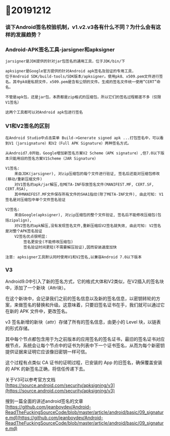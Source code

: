 # 20191212

### 谈下Android签名校验机制，v1.v2.v3各有什么不同？为什么会有这样的发展趋势？

### Android-APK签名工具-jarsigner和apksigner

```
jarsigner是JDK提供的针对jar包签名的通用工具，位于JDK/bin/下

apksigner是Google官方提供的针对Android apk签名及验证的专用工具，
位于Android SDK/build-tools/SDK版本/apksigner。使用pk8、x509.pem文件进行签名。其中pk8是私钥文件，x509.pem是含有公钥的文件。生成的签名文件统一使用“CERT”命名。

不管是apk包，还是jar包，本质都是zip格式的压缩包，所以它们的签名过程都差不多（仅限V1签名）

这两个工具都可以对Android apk包进行签名
```
### V1和V2签名的区别

```
在Android Studio中点击菜单 Build->Generate signed apk ...打包签名中，可以看到V1（jarsignature）和V2（Full APK Signature）两种签名方式。

从Android7.0开始，Google增加新签名方案V2 Scheme（APK signature）,但7.0以下版本只能用旧的签名方案V1Scheme（JAR Signature）

V1签名:
    来自JDK(jarsigner), 对zip压缩包的每个文件进行验证, 签名后还能对压缩包修改(移动/重新压缩文件)
    对V1签名的apk/jar解压,在META-INF存放签名文件(MANIFEST.MF, CERT.SF, CERT.RSA), 
    其中MANIFEST.MF文件保存所有文件的SHA1指纹(除了META-INF文件), 由此可知: V1签名是对压缩包中单个文件签名验证

V2签名:
    来自Google(apksigner), 对zip压缩包的整个文件验证, 签名后不能修改压缩包(包括zipalign),
    对V2签名的apk解压,没有发现签名文件,重新压缩后V2签名就失效, 由此可知: V2签名是对整个APK签名验证
    V2签名优点很明显:
        签名更安全(不能修改压缩包)
        签名验证时间更短(不需要解压验证),因而安装速度加快

注意: apksigner工具默认同时使用V1和V2签名,以兼容Android 7.0以下版本
```
### V3

Android9.0中引入了新的签名方式，它的格式大体和V2类似，在V2插入的签名块中，添加了一个新块（Attr块）。

在这个新块中，会记录我们之前的签名信息以及新的签名信息，以密钥转轮的方案，来做签名的替换和升级。这意味着，只要旧签名证书在手，我们就可以通过它在新的 APK 文件中，更改签名。

v3 签名新增的新块（attr）存储了所有的签名信息，由更小的 Level 块，以链表的形式存储。

其中每个节点都包含用于为之前版本的应用签名的签名证书，最旧的签名证书对应根节点，系统会让每个节点中的证书为列表中下一个证书签名，从而为每个新密钥提供证据来证明它应该像旧密钥一样可信。

这个过程有点类似 CA 证书的证明过程，已安装的 App 的旧签名，确保覆盖安装的 APK 的新签名正确，将信任传递下去。

关于V3可以参考官方文档[https://source.android.com/security/apksigning/v3](https://source.android.com/security/apksigning/v3)

搜到一篇全面的讲述android签名的文章[https://github.com/jeanboydev/Android-ReadTheFuckingSourceCode/blob/master/article/android/basic/09_signature.md](https://github.com/jeanboydev/Android-ReadTheFuckingSourceCode/blob/master/article/android/basic/09_signature.md)
